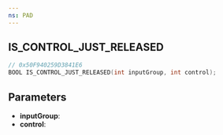 ```yaml
---
ns: PAD
---
```

## IS_CONTROL_JUST_RELEASED

```c
// 0x50F940259D3841E6
BOOL IS_CONTROL_JUST_RELEASED(int inputGroup, int control);
```

## Parameters
* **inputGroup**:
* **control**:
